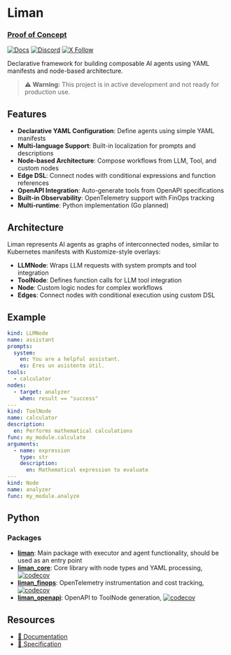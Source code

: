 # Liman

### [Proof of Concept](https://www.liman-ai.dev/docs/poc)

[![Docs](https://img.shields.io/badge/docs-read-brightgreen?logo=nextdotjs)](https://liman-ai.vercel.app/docs/poc)
[![Discord](https://dcbadge.limes.pink/api/server/https://discord.gg/rmucxEzSyY?compact=true&style=flat)](https://discord.gg/rmucxEzSyY) [![X Follow](https://img.shields.io/twitter/follow/liman_ai?style=social)](https://x.com/liman_ai)

Declarative framework for building composable AI agents using YAML manifests and node-based architecture.

> ⚠️ **Warning:** This project is in active development and not ready for production use.

## Features

- **Declarative YAML Configuration**: Define agents using simple YAML manifests
- **Multi-language Support**: Built-in localization for prompts and descriptions
- **Node-based Architecture**: Compose workflows from LLM, Tool, and custom nodes
- **Edge DSL**: Connect nodes with conditional expressions and function references
- **OpenAPI Integration**: Auto-generate tools from OpenAPI specifications
- **Built-in Observability**: OpenTelemetry support with FinOps tracking
- **Multi-runtime**: Python implementation (Go planned)

## Architecture

Liman represents AI agents as graphs of interconnected nodes, similar to Kubernetes manifests with Kustomize-style overlays:

- **LLMNode**: Wraps LLM requests with system prompts and tool integration
- **ToolNode**: Defines function calls for LLM tool integration
- **Node**: Custom logic nodes for complex workflows
- **Edges**: Connect nodes with conditional execution using custom DSL

## Example

```yaml
kind: LLMNode
name: assistant
prompts:
  system:
    en: You are a helpful assistant.
    es: Eres un asistente útil.
tools:
  - calculator
nodes:
  - target: analyzer
    when: result == "success"
---
kind: ToolNode
name: calculator
description:
  en: Performs mathematical calculations
func: my_module.calculate
arguments:
  - name: expression
    type: str
    description:
      en: Mathematical expression to evaluate
---
kind: Node
name: analyzer
func: my_module.analyze
```

## Python

### Packages

- [**liman**](python/packages/liman): Main package with executor and agent functionality, should be used as an entry point
- [**liman_core**](python/packages/liman_core): Core library with node types and YAML processing, [![codecov](https://codecov.io/gh/gurobokum/liman/graph/badge.svg?token=PMKWXNBF1K&component=python/liman_core)](https://codecov.io/gh/gurobokum/liman?components[0]=python/liman_core)
- [**liman_finops**](python/packages/liman_finops): OpenTelemetry instrumentation and cost tracking, [![codecov](https://codecov.io/gh/gurobokum/liman/graph/badge.svg?token=PMKWXNBF1K&component=python/liman_finops)](https://codecov.io/gh/gurobokum/liman?components[0]=python/liman_finops)
- [**liman_openapi**](python/packages/liman_openapi): OpenAPI to ToolNode generation, [![codecov](https://codecov.io/gh/gurobokum/liman/graph/badge.svg?token=PMKWXNBF1K&component=python/liman_openapi)](https://codecov.io/gh/gurobokum/liman?components[0]=python/liman_openapi)

## Resources

- [📖 Documentation](https://liman-ai.vercel.app/docs/poc)
- [🔧 Specification](https://liman-ai.vercel.app/docs/specification/node)
